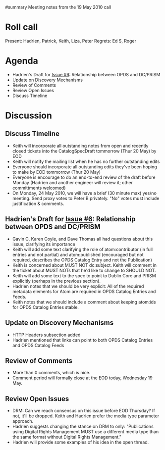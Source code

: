 ﻿#summary Meeting notes from the 19 May 2010 call

# Roll call #

Present: Hadrien, Patrick, Keith, Liza, Peter
Regrets: Ed S, Roger

# Agenda #

  * Hadrien's Draft for [Issue #6](https://code.google.com/p/openpub/issues/detail?id=#6): Relationship between OPDS and DC/PRISM
  * Update on Discovery Mechanisms
  * Review of Comments
  * Review Open Issues
  * Discuss Timeline

# Discussion #

## Discuss Timeline ##

  * Keith will incorporate all outstanding notes from open and recently closed tickets into the CatalogSpecDraft tommorrow (Thur 20 May) by EOD
  * Keith will notify the mailing list when he has no further outstanding edits
  * Everyone should incorporate all outstanding edits they've been hoping to make by EOD tommorrow (Thur 20 May)
  * Everyone is encourage to do an end-to-end review of the draft before Monday (Hadrien and another engineer will review it; other committments welcomed)
  * On Monday, 24 May 2010, we will have a brief (30 minute max) yes/no meeting. Send proxy votes to Peter B privately. "No" votes must include justification & comments.

## Hadrien's Draft for [Issue #6](https://code.google.com/p/openpub/issues/detail?id=#6): Relationship between OPDS and DC/PRISM ##

  * Gavin C, Karen Coyle, and Dave Thomas all had questions about this issue, clarifying its importance
  * Keith will add some text clarifying the role of atom:contributor (in full entries and not partial) and atom:published (encouraged but not required, describes the OPDS Catalog Entry and not the Publication)
  * Keith is concerned about MUST NOT dc:subject. Keith will comment in the ticket about MUST NOTs that he'd like to change to SHOULD NOT.
  * Keith will add some text to the spec to point to Dublin Core and PRISM explicitly (perhaps in the previous section).
  * Hadrien notes that we should be very explicit: All of the required metadata elements for Atom are required in OPDS Catalog Entries and Feeds.
  * Keith notes that we should include a comment about keeping atom:ids for OPDS Catalog Entries stable.

## Update on Discovery Mechanisms ##

  * HTTP Headers subsection added
  * Hadrien mentioned that links can point to both OPDS Catalog Entries and OPDS Catalog Feeds

## Review of Comments ##

  * More than 0 comments, which is nice.
  * Comment period will formally close at the EOD today, Wednesday 19 May.

## Review Open Issues ##

  * DRM: Can we reach consensus on this issue before EOD Thursday? If not, it'll be dropped. Keith and Hadrien prefer the media type parameter approach.
  * Hadrien suggests changing the stance on DRM to only: "Publications using Digital Rights Management MUST use a different media type than the same format without Digital Rights Management."
  * Hadrien will provide some examples of his idea in the open thread.
